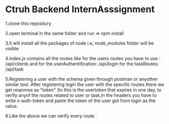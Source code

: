 ﻿# Ctruh Backend InternAsssignment

1.clone this repository

2.open terminal in the same folder and run => npm install

3.it will install all the packages of node i.e, node_modules folder will be visible

4.index.js contains all the routes like for the users routes you have to use : /api/clients 
   and for the userAuthentification: /api/login
   for the taskRoutes: /api/task

5.Registering a user with the schema given through postman or anyother similar tool.
  After registering login the user with the specific routes there we get response as "token"
  So this is the usertoken that expires in one day, to verify anyof the routes related to user or task,in the headers you have to write x-auth-token and paste the token of the user got from login as the value. 

6.Like the above we can verify every route .
